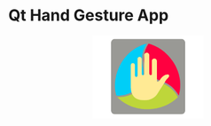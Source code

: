 <h1>Qt Hand Gesture App</h1>
<div align="center">
    <img src="images/Logo.png" width="200px" height="150px">
</div>
